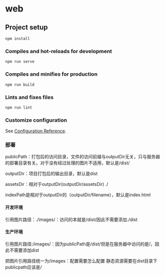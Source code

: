 # web

## Project setup
```
npm install
```

### Compiles and hot-reloads for development
```
npm run serve
```

### Compiles and minifies for production
```
npm run build
```

### Lints and fixes files
```
npm run lint
```

### Customize configuration
See [Configuration Reference](https://cli.vuejs.org/config/).

### 部署

pubilcPath：打包后的访问目录，文件的访问前缀与outputDir无关，只与服务器的部署目录有关。对于没有经过处理的图片不适用，默认是/dist/

outputDir：项目打包后的输出目录，默认是dist

assetsDir：相对于outputDir(outputDir/assetsDir) ./

indexPath是相对于outputDir的（outputDir/filename），默认是index.html

#### 开发环境

引用图片路径：./images/：访问的本就是/dist/因此不需要添加./dist

#### 生产环境

引用图片路径:/images/：因为publicPath是/dist/但是在服务器中访问的是/，因此不需要添加dist


把图片引用路径统一为/images：配置需要怎么配置
静态资源需要在dist目录下
publicpath应该是/
